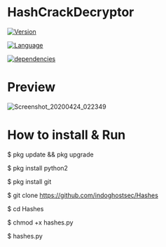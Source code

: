 
# HashCrackDecryptor

<a href="https://github.com/indoghostsec"><img alt="Version" src="https://img.shields.io/badge/Version-1.0-brightgreen"/></a>

<a href="https://github.com/indoghostsec"><img alt="Language" src="https://img.shields.io/badge/Language-Python-brightgreen"/></a>

<a href="https://github.com/indoghostsec"><img alt="dependencies" src="https://img.shields.io/badge/Type Tools-Hashes-Decryptor"/></a>

# Preview

![Screenshot_20200424_022349](https://user-images.githubusercontent.com/63348744/80141568-f009f700-85d3-11ea-8419-1b6d1aec7361.png)

# How to install & Run

$ pkg update && pkg upgrade

$ pkg install python2

$ pkg install git

$ git clone https://github.com/indoghostsec/Hashes

$ cd Hashes

$ chmod +x hashes.py

$ hashes.py
